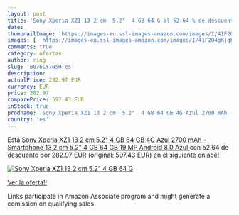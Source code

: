 ```yaml
---
layout: post
title: 'Sony Xperia XZ1 13 2 cm  5.2"  4 GB 64 G al 52.64 % de descuento'
date: 
thumbnailImage: 'https://images-eu.ssl-images-amazon.com/images/I/41F2O4gKjqL._SL200_.jpg'
images: [ 'https://images-eu.ssl-images-amazon.com/images/I/41F2O4gKjqL._SL200_.jpg' ]
comments: true
category: ofertas
author: ring
slug: 'B076CY7N5H-es'
description:
actualPrice: 282.97 EUR
currency: EUR
price: 282.97
comparePrice: 597.43 EUR
inStock: true
prodname: 'Sony Xperia XZ1 13 2 cm  5.2"  4 GB 64 GB 4G Azul 2700 mAh - Smartphone  13 2 cm  5.2"   4 GB  64 GB  19 MP  Android 8.0  Azul '
country: 'es'
---
```


Está [Sony Xperia XZ1 13 2 cm  5.2"  4 GB 64 GB 4G Azul 2700 mAh - Smartphone  13 2 cm  5.2"   4 GB  64 GB  19 MP  Android 8.0  Azul ](https://www.amazon.es/dp/B076CY7N5H/?tag=tolees-21) con 52.64 de descuento por 282.97 EUR (original: 597.43 EUR) en el siguiente enlace!

[![Sony Xperia XZ1 13 2 cm  5.2"  4 GB 64 G](https://images-eu.ssl-images-amazon.com/images/I/41F2O4gKjqL._SL200_.jpg)](https://www.amazon.es/dp/B076CY7N5H/?tag=tolees-21)

[Ver la oferta!!](https://www.amazon.es/dp/B076CY7N5H/?tag=tolees-21)

Links participate in Amazon Associate program and might generate a comission on qualifying sales


